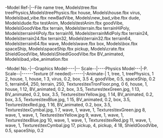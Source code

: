 ﻿-Model Ref-|--File name
tree,		Models\tree.fbx
treePhysics,Models\treePhysics.fbx
house,		Models\house.fbx
virus,		Models\bad_vibe.fbx
newBadVibe,		Models\new_bad_vibe.fbx
dude,		Models\dude.fbx
testAnim,		Models\testAnim.fbx
goodVibe,		Models\GoodVibe.fbx
terrain,	Models\terrain.fbx
terrainHiPoly,	Models\terrainHiPoly.fbx
terrain16,	Models\terrainMidPoly.fbx
terrain24,	Models\terrain24.fbx
terrain32,	Models\terrain32.fbx
terrain64,	Models\terrain64.fbx
wave,		Models\wave.fbx
box,		Models\box.fbx
spaceShip,  Models\spaceShip.fbx
pickup,		Models\crate.fbx
ShieldGoodVibe, Models\ShiedlGoodVibe.fbx
BV_animated, Models\bad_vibe_animation.fbx


-Model No.-|--Graphics Model----|-- Scale--|----Physics Model---|-P. Scale--|------Texture (if needed)------|-Animate-|
1,			tree,					1,		treePhysics,			1		
2,			house,					1,		house,					1
3,			virus,					0.2,	box,					3.5
4,			goodVibe,				0.5,	spaceShip,				0.2
5,			terrain64,			    250,	terrain,			    250,		Textures\texTronFloor.png,		0
6,			house,					1,		house,					1
12,			BV_animated,			0.2,	box,					3.5,		Textures\texGreen.jpg,			1
13,			BV_animated,			0.2,	box,					3.5,		Textures\texYellow.jpg,			1
14,			BV_animated,			0.2,	box,					3.5,		Textures\texBlue.jpg,			1
15,			BV_animated,			0.2,	box,					3.5,		Textures\texRed.jpg,			1
16,			BV_animated,			0.2,	box,					3.5,		Textures\texCymbal.jpg,			1
7,			wave,					1,		wave,					1,			Textures\texGreen.jpg
8,			wave,					1,		wave,					1,			Textures\texYellow.jpg
9,			wave,					1,		wave,					1,			Textures\texBlue.jpg
10,			wave,					1,		wave,					1,			Textures\texRed.jpg
11,			wave,					1,		wave,					1,			Textures\texCymbal.jpg
17,			pickup,					4,		pickup,					4
18,         ShieldGoodVibe,         0.5,    spaceShip,              0.2
